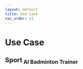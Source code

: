 ```yaml
---
layout: default
title: Use Case
nav_order: 13
---
```


# Use Case

## **Sport**<sub> AI Badminton Trainer
